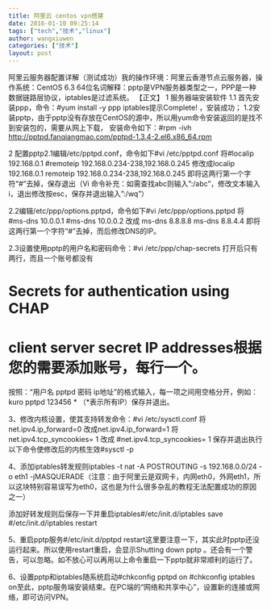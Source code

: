```yaml
---
title: 阿里云 centos vpn搭建
date: 2016-01-10 09:25:14
tags: ["tech","技术","linux"]
author: wangxiuwen
categories: ["技术"]
layout: post
---
```


阿里云服务器配置详解（测试成功）我的操作环境：阿里云香港节点云服务器，操作系统：CentOS 6.3 64位名词解释：pptp是VPN服务器类型之一，PPP是一种数据链路层协议，iptables是过滤系统。 
【正文】 
1 服务器端安装软件 
1.1 首先安装ppp，命令：#yum install -y ppp iptables提示Complete! ，安装成功； 
1.2安装pptp，由于pptp没有存放在CentOS的源中，所以用yum命令安装返回的是找不到安装包的，需要从网上下载， 
安装命令如下：#rpm -ivh http://pptpd.fanqiangmao.com/pptpd-1.3.4-2.el6.x86_64.rpm 
 
 
2 配置pptp2.1编辑/etc/pptpd.conf，命令如下#vi /etc/pptpd.conf 
将#localip 192.168.0.1 
#remoteip 192.168.0.234-238,192.168.0.245 
修改成localip 192.168.0.1 
remoteip 192.168.0.234-238,192.168.0.245 
即将这两行第一个字符“#”去掉，保存退出（Vi 命令补充：如需查找abc则输入”:/abc”，修改文本输入i，退出修改按esc，保存并退出输入”:/wq”） 
 
 
2.2编辑/etc/ppp/options.pptpd，命令如下#vi /etc/ppp/options.pptpd 
将 
#ms-dns 10.0.0.1 
#ms-dns 10.0.0.2 
改成 
ms-dns 8.8.8.8 
ms-dns 8.8.4.4 
即将这两行第一个字符“#”去掉，而后修改DNS的IP。 
 
 
2.3设置使用pptp的用户名和密码命令：#vi /etc/ppp/chap-secrets 
打开后只有两行，而且一个账号都没有 
# Secrets for authentication using CHAP 
# client server secret IP addresses根据您的需要添加账号，每行一个。 
按照：“用户名 pptpd 密码 ip地址”的格式输入，每一项之间用空格分开，例如：kuro pptpd 123456 * （*表示所有IP）保存并退出。 
 
 
3、修改内核设置，使其支持转发命令：#vi /etc/sysctl.conf 
将net.ipv4.ip_forward=0 
改成net.ipv4.ip_forward=1 
将net.ipv4.tcp_syncookies= 1 
改成 #net.ipv4.tcp_syncookies= 1 
保存并退出执行以下命令使修改后的内核生效#sysctl -p 
 
 
4、添加iptables转发规则iptables -t nat -A POSTROUTING -s 192.168.0.0/24 -o eth1 -jMASQUERADE（注意：由于阿里云是双网卡，内网eth0，外网eth1，所以这块特别容易误写为eth0，这也是为什么很多杂乱的教程无法配置成功的原因之一） 
 
 
添加好转发规则后保存一下并重启iptables#/etc/init.d/iptables save #/etc/init.d/iptables restart 
 
 
5、重启pptp服务#/etc/init.d/pptpd restart这里要注意一下，其实此时pptp还没运行起来。所以使用restart重启，会显示Shutting down pptp 。还会有一个警告，可以忽略。如不放心可以再用以上命令重启一下pptp就非常顺利的运行了。 
 
 
6、设置pptp和iptables随系统启动#chkconfig pptpd on #chkconfig iptables on至此，pptp服务端安装结束。在PC端的“网络和共享中心”，设置新的连接或网络，即可访问VPN。 
